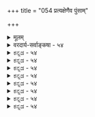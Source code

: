 +++
title = "054 प्रत्यक्षेणैव पुंसाम्"

+++
<details><summary>मूलम्</summary>

प्रत्यक्षेणैव पुंसां भवति दृढतरो देह एवाऽऽत्ममोहो ज्वालैक्यप्रत्यभिज्ञाद्युभयमपि च तद्बाध्यते ह्यागमाद्यैः ।  
तस्मादक्षादिसिद्धं श्रुतिभिरपि जगद्बाध्यतामित्ययुक्तं सन्देहार्हेषु शक्तं यदिह न खलु तद्दोषदूरेष्वपि स्यात् ॥ ५४ ॥
</details>

<details><summary>वरदार्य-सर्वाङ्कषा - ५४</summary>

VIDS 

प्रत्यक्षस्यापि परोक्षेण बाधो युज्यत एवेत्याशङ्क्य, बाध्यबाधकभावं शिक्षयन् समाधत्ते - प्रत्यक्षेणेत्यादि । **पुंसाम्** = सर्वेषामपि जनानाम् देह **एव** = अतिस्थूलेऽनात्मन्येव देहे **दृढतरः** = आमोक्षमपलपितुमशक्यः **मोहः** = अहमित्यात्मभ्रमः प्रत्यक्षेणैव भवति । एवम् **ज्वालैक्यप्रत्यभिज्ञाद्यपि** = भिन्नासु दीपज्वालासु 'सैवेयं दीपज्वाला' इति ऐक्यभ्रमरूपा प्रत्यभिज्ञा **दृढतरा** = ऐक्यं भ्रम इति जानतामपि सर्वेषामपि पुंसां भवति । आदिपदेन दर्पणस्थतया मुखभ्रमादि गृह्यते ॥ 

I 

'अहं स्थूलः ' ' अहं कृशः' इत्यादिभ्रमः शरीरातिरिक्तात्मज्ञानवतामपि दुस्त्यज इति सूचनाय एवकारद्वयम् दृढतरपदं च । ज्ञानिनां त्वौपाधिकः, इतरेषां तु भ्रमः । अत्र च ज्ञानमन्यत्, बुद्धिरन्येत्येतदेव कारणमित्यादिकं जीवसर एव गतम् । एवमेव सुसूक्ष्ममतीनामपि ज्वालैक्यज्ञानं स्वरसम् । एवं स्वमुखस्य दर्पणस्थत्वेनैव दुरपह्नवं दर्शनं च । उभयमपि च **तत्** = द्विविधमपि अपरोक्षरूपं ज्ञानम्, श्लोके कण्ठत उक्तत्वात् ‘उभयम्' इत्युक्तिः । वस्तुतस्तु नौयानादौ वृक्षादिचलनभ्रमाः, महति चन्द्रे अल्पत्वभ्रमादयो बहुलं दृश्यन्त एव । एते सर्वेऽप्यपरोक्षरूपा एव भ्रमाः **आगमाद्यैः** = परोक्षैः आप्तवाक्यरूपशब्दानुमानैः बाध्यते **हि** = बाध्यत इति सर्वसंमतमेव ॥ 

**तस्मात्** = एवं सर्वप्रतिपन्नानुभवदर्शनात् **अक्षादिसिद्धम्** = प्रत्यक्षादिसिद्धमपि **जगत्** = ब्रह्मभिन्नमिदं जगत् बाध्यताम् **श्रुतिभिरपि** = परोक्षैः श्रुतिरूपशब्दैरपि का हानिः ? इति कथनम् **अयुक्तम्** = न क्षोदक्षमम् । कुतः ? **सन्देहार्हेषु** = सूक्ष्ममतीनां संशययोग्येषु विषयेषु यत् **शक्तम्** = अपरोक्षस्यापि बाधसंभवसहितं यत् प्रत्यक्षम्, तत् **इह** = प्रकृते जगत्प्रत्यक्षे **दोषदूरेष्वपि** = भ्रमहेतुभूतकारणदोषबाधकप्रत्ययगन्धरहितेष्वपि प्रत्यक्षेषु न खलु **स्यात्** = नैव संभवप्रसरं स्यात् । श्रुतिभिः इत्यनुमानोपलक्षकम् ॥ 

एकस्य ज्ञानस्य भ्रमत्वनिर्णयः खलु तादृशज्ञानकारणगतदोषनिर्णयेन, अनन्तरकालिकेन 'नेदं तथा' इति बाधकानुभवदर्शनेन वा भवेत्, न तु निरुपाधिकतया प्रत्यक्षं सर्वं परोक्षेण बाध्यत एवेत्युत्सर्गः, उपजीव्यविरोधासंभवस्यानुपदमेव प्रदर्शितत्वात् । प्रकृते जगद्दर्शने उक्तकारणद्वयस्याभावान्न बाध्यत्वम् अन्यथा श्रुतेरपि ब्रह्मभिन्नत्वेन मिथ्यात्वादप्रमाण्यप्रसङ्गः । बाधितानुवृत्तिस्तु निरस्तैव, बाधितत्वस्यैव विचार्यमाणत्वात् । अतो जगन्मिथ्यात्वं दुस्साधम् ॥ 



480 

[शास्त्रप्रत्यक्षयोर्विरोधपरिहारः ] 

200. प्रत्यक्षं दोषमूलं, श्रुतिरिह न तथाऽपौरुषेयत्वहानेः 

तस्मात् सा बाधिकाऽस्येत्यसदखिलधियामन्ततो दोषसाम्यात् । 

वस्तुतः प्रत्यक्षत्वं वा परोक्षत्वं वा बाध्यत्वे बाधकत्वे वा न प्रयोजकम्, द्वेधाप्यनुभवदर्शनात् । किन्तु विरुद्धयोः प्रमाणयोर्मध्ये यत्सावकाशम्, तत् बाध्यम्, यत् निरवकाशम्, तदेव बाधकम् । सावकाशत्वं नाम **अन्यथासिद्धत्वम्** = प्रकारान्तरेण नेतुं शक्यत्वम् । निरवकाशत्वं **नामानन्यथासिद्धत्वम्** = प्रकारान्तरेण नेतुमशक्यत्वम् । " यथार्थं सर्वविज्ञानमिति वेदविदां मतम्' इति शतशश्शपथकरणेऽपि 'ममोत्पन्नं ज्ञानं प्रमा, न वा' ? इति संशयः समयविशेषे सर्वेषां सहजः । अत्र च कारणं ज्ञानबुद्ध्योर्भेद एव । अतस्तत्परिहाराय विचारोऽप्यावश्यकः । विचारणे च यत् अन्यथासिद्धम्, तद्बाध्यते ; अनन्यथासिद्धं प्रमाणं शिष्यते । जगद्विषयकप्रत्यक्षस्यान्यथासिद्धेरदर्शनात्, अद्वितीयश्रुत्यादेरन्यथानयनस्य बहुधाप्रदर्शितत्वात् श्रुत्या जगतो न मिथ्यात्वसिद्धिः । 'आदित्यो यूपः' इत्यादौ श्रुतेरन्यथा नयनस्य सर्वसंमतत्वात्, श्रुतेरन्यथानयनमेवापचार इत्यादिभावना कापट्यमूला । अतश्च द्वयोः ज्ञानयोर्विरोधेऽन्यतरस्यैव प्रामाण्यात्, पुनः पुनर्विचारवर्धनं न श्रेयसे । अतीन्द्रियविषयेषु शतशो विचारेऽपि ये संशयग्रहग्राहान्न विमुच्यन्ते, त एव ‘अज्ञश्चाश्रद्धधानश्च संशयात्मा विनश्यति' (गी. 4-40 ) इति वचनविषयाः । एतदुपर्यपि यद्वक्तव्यम् तत् 60 श्लोके वक्ष्यामः ॥ ५४ ॥
</details>


<details><summary>ಕನ್ನಡ - ५४</summary>
“प्रत्यक्ष मत्तु शास्त्र ऎरडक्कू विरोध बन्दाग शास्त्रवे प्रबल ऎम्ब वादवन्नु निराकरिसुत्तारॆ. पुंसां दृढतरः देह एव आत्म मोहः प्रत्यक्षेव भवति - जनरिगॆ ई देहदल्ले 'नानु' ऎम्ब कळॆयलारद भ्रमॆ, प्रत्यक्षदिन्दले आगुत्तिदॆ. हीगॆ, ज्वालैक्य प्रत्य भिज्ञादि- 'अदे दीपद कुडि इदु' मुन्ताद प्रत्यभिज्ञॆय प्रत्यक्ष दिन्दले बरुत्तिदॆ. तत् उभयमपि च आगमाद्य बाध्यते आ ऎरडू, वेद मत्तु अनुमानदिन्द बाधिसल्पडुत्तिदॆयष्टॆ! तस्मात् अक्षादिसिद्धं जगदपि श्रुतिभिः बाध्यतां . आद कारण प्रत्यक्षादि गळिन्द सिद्धवाद ई जगत्तू सह उपनिषद्वाक्यगळिन्द बाधितवागलि! 

33 

इति अयुक्तं ऎम्बुदु सरियल्ल. सहार्हेषु इहयत् शक्त, तत् दोषदूरेपि न खलु शक्तं स्यात् 

ई लोकदल्लि 

श्लोक 55] 

-200- 

नायकसर 

[शास्त्रदिन्द प्रत्यक्षभाध परिहार 

233 

सन्देहक्कॆ ऒळगागिरुव देहात्म भ्रमादिगळिगॆ अन्वयिसुव न्याय दोष प्रसक्ति इल्लद विषयगळल्लू अन्वयिसलु साध्यवे इल्ल. 

“देहवे आत्म' ऎन्दु तिळिसुव 'नानु दप्प' इदु मुन्ताद प्रत्यक्ष क्किन्तलू शास्त्रवे प्रबलवॆम्बुदु सर्व सम्मत. अदे दीपद कुडि इदु' ऎम्ब ऐक्य प्रत्यभिज्ञॆयन्नु अनुमान बाधिसुवुदन्नु हिन्दॆये( पुट-72 ) हेळिदॆ. आद्दरिन्द प्रत्यक्षक्किन्तलू शास्त्र प्रबलवॆम्बुदु पूर्वपक्षिगळ वाद. 

“नानु कप्पु' ऎम्बन्तॆ नन्न देह' ऎम्ब व्यवहारवू इरुवुदरिन्द देहात्म प्रत्यक्ष दृढवागि उळियुवुदिल्ल. ज्वालैक्यप्रत्यक्ष दुर्बलवागु वुदक्कॆ कारणवन्नु हेळबहुदु. प्रपञ्चद सत्यत्वप्रत्यक्षक्कॆ इन्तह दौर्बल्य कारणगळु कण्डुबरुवुदिल्ल. शास्त्रवन्नु ई प्रत्यक्षक्कॆ विरुद्धवागि विवरिसलु साध्यवू आगुवुदिल्ल. आद्दरिन्द शास्त्रदिन्द प्रपञ्चद मिथ्यात्ववन्नु समर्थिसलु शक्यविल्लवॆम्बुदु सिद्धान्तिगळ अभिप्राय ॥ ५४ ॥
</details>


<details><summary>ಕನ್ನಡ - ५४</summary>
“प्रत्यक्ष मत्तु शास्त्र ऎरडक्कू विरोध बन्दाग शास्त्रवे प्रबल ऎम्ब वादवन्नु निराकरिसुत्तारॆ. पुंसां दृढतरः देह एव आत्म मोहः प्रत्यक्षेव भवति - जनरिगॆ ई देहदल्ले 'नानु' ऎम्ब कळॆयलारद भ्रमॆ, प्रत्यक्षदिन्दले आगुत्तिदॆ. हीगॆ, ज्वालैक्य प्रत्य भिज्ञादि- 'अदे दीपद कुडि इदु' मुन्ताद प्रत्यभिज्ञॆय प्रत्यक्ष दिन्दले बरुत्तिदॆ. तत् उभयमपि च आगमाद्य बाध्यते आ ऎरडू, वेद मत्तु अनुमानदिन्द बाधिसल्पडुत्तिदॆयष्टॆ! तस्मात् अक्षादिसिद्धं जगदपि श्रुतिभिः बाध्यतां . आद कारण प्रत्यक्षादि गळिन्द सिद्धवाद ई जगत्तू सह उपनिषद्वाक्यगळिन्द बाधितवागलि! 

33 

इति अयुक्तं ऎम्बुदु सरियल्ल. सहार्हेषु इहयत् शक्त, तत् दोषदूरेपि न खलु शक्तं स्यात् 

ई लोकदल्लि 

श्लोक 55] 

-200- 

नायकसर 

[शास्त्रदिन्द प्रत्यक्षभाध परिहार 

233 

सन्देहक्कॆ ऒळगागिरुव देहात्म भ्रमादिगळिगॆ अन्वयिसुव न्याय दोष प्रसक्ति इल्लद विषयगळल्लू अन्वयिसलु साध्यवे इल्ल. 

“देहवे आत्म' ऎन्दु तिळिसुव 'नानु दप्प' इदु मुन्ताद प्रत्यक्ष क्किन्तलू शास्त्रवे प्रबलवॆम्बुदु सर्व सम्मत. अदे दीपद कुडि इदु' ऎम्ब ऐक्य प्रत्यभिज्ञॆयन्नु अनुमान बाधिसुवुदन्नु हिन्दॆये( पुट-72 ) हेळिदॆ. आद्दरिन्द प्रत्यक्षक्किन्तलू शास्त्र प्रबलवॆम्बुदु पूर्वपक्षिगळ वाद. 

“नानु कप्पु' ऎम्बन्तॆ नन्न देह' ऎम्ब व्यवहारवू इरुवुदरिन्द देहात्म प्रत्यक्ष दृढवागि उळियुवुदिल्ल. ज्वालैक्यप्रत्यक्ष दुर्बलवागु वुदक्कॆ कारणवन्नु हेळबहुदु. प्रपञ्चद सत्यत्वप्रत्यक्षक्कॆ इन्तह दौर्बल्य कारणगळु कण्डुबरुवुदिल्ल. शास्त्रवन्नु ई प्रत्यक्षक्कॆ विरुद्धवागि विवरिसलु साध्यवू आगुवुदिल्ल. आद्दरिन्द शास्त्रदिन्द प्रपञ्चद मिथ्यात्ववन्नु समर्थिसलु शक्यविल्लवॆम्बुदु सिद्धान्तिगळ अभिप्राय ॥ ५४ ॥
</details>



<details><summary>ಕನ್ನಡ - ५४</summary>
“प्रत्यक्ष मत्तु शास्त्र ऎरडक्कू विरोध बन्दाग शास्त्रवे प्रबल ऎम्ब वादवन्नु निराकरिसुत्तारॆ. पुंसां दृढतरः देह एव आत्म मोहः प्रत्यक्षेव भवति - जनरिगॆ ई देहदल्ले 'नानु' ऎम्ब कळॆयलारद भ्रमॆ, प्रत्यक्षदिन्दले आगुत्तिदॆ. हीगॆ, ज्वालैक्य प्रत्य भिज्ञादि- 'अदे दीपद कुडि इदु' मुन्ताद प्रत्यभिज्ञॆय प्रत्यक्ष दिन्दले बरुत्तिदॆ. तत् उभयमपि च आगमाद्य बाध्यते आ ऎरडू, वेद मत्तु अनुमानदिन्द बाधिसल्पडुत्तिदॆयष्टॆ! तस्मात् अक्षादिसिद्धं जगदपि श्रुतिभिः बाध्यतां . आद कारण प्रत्यक्षादि गळिन्द सिद्धवाद ई जगत्तू सह उपनिषद्वाक्यगळिन्द बाधितवागलि! 

33 

इति अयुक्तं ऎम्बुदु सरियल्ल. सहार्हेषु इहयत् शक्त, तत् दोषदूरेपि न खलु शक्तं स्यात् 

ई लोकदल्लि 

श्लोक 55] 

-200- 

नायकसर 

[शास्त्रदिन्द प्रत्यक्षभाध परिहार 

233 

सन्देहक्कॆ ऒळगागिरुव देहात्म भ्रमादिगळिगॆ अन्वयिसुव न्याय दोष प्रसक्ति इल्लद विषयगळल्लू अन्वयिसलु साध्यवे इल्ल. 

“देहवे आत्म' ऎन्दु तिळिसुव 'नानु दप्प' इदु मुन्ताद प्रत्यक्ष क्किन्तलू शास्त्रवे प्रबलवॆम्बुदु सर्व सम्मत. अदे दीपद कुडि इदु' ऎम्ब ऐक्य प्रत्यभिज्ञॆयन्नु अनुमान बाधिसुवुदन्नु हिन्दॆये( पुट-72 ) हेळिदॆ. आद्दरिन्द प्रत्यक्षक्किन्तलू शास्त्र प्रबलवॆम्बुदु पूर्वपक्षिगळ वाद. 

“नानु कप्पु' ऎम्बन्तॆ नन्न देह' ऎम्ब व्यवहारवू इरुवुदरिन्द देहात्म प्रत्यक्ष दृढवागि उळियुवुदिल्ल. ज्वालैक्यप्रत्यक्ष दुर्बलवागु वुदक्कॆ कारणवन्नु हेळबहुदु. प्रपञ्चद सत्यत्वप्रत्यक्षक्कॆ इन्तह दौर्बल्य कारणगळु कण्डुबरुवुदिल्ल. शास्त्रवन्नु ई प्रत्यक्षक्कॆ विरुद्धवागि विवरिसलु साध्यवू आगुवुदिल्ल. आद्दरिन्द शास्त्रदिन्द प्रपञ्चद मिथ्यात्ववन्नु समर्थिसलु शक्यविल्लवॆम्बुदु सिद्धान्तिगळ अभिप्राय ॥ ५४ ॥
</details>


<details><summary>ಕನ್ನಡ - ५४</summary>
“प्रत्यक्ष मत्तु शास्त्र ऎरडक्कू विरोध बन्दाग शास्त्रवे प्रबल ऎम्ब वादवन्नु निराकरिसुत्तारॆ. पुंसां दृढतरः देह एव आत्म मोहः प्रत्यक्षेव भवति - जनरिगॆ ई देहदल्ले 'नानु' ऎम्ब कळॆयलारद भ्रमॆ, प्रत्यक्षदिन्दले आगुत्तिदॆ. हीगॆ, ज्वालैक्य प्रत्य भिज्ञादि- 'अदे दीपद कुडि इदु' मुन्ताद प्रत्यभिज्ञॆय प्रत्यक्ष दिन्दले बरुत्तिदॆ. तत् उभयमपि च आगमाद्य बाध्यते आ ऎरडू, वेद मत्तु अनुमानदिन्द बाधिसल्पडुत्तिदॆयष्टॆ! तस्मात् अक्षादिसिद्धं जगदपि श्रुतिभिः बाध्यतां . आद कारण प्रत्यक्षादि गळिन्द सिद्धवाद ई जगत्तू सह उपनिषद्वाक्यगळिन्द बाधितवागलि! 

33 

इति अयुक्तं ऎम्बुदु सरियल्ल. सहार्हेषु इहयत् शक्त, तत् दोषदूरेपि न खलु शक्तं स्यात् 

ई लोकदल्लि 

श्लोक 55] 

-200- 

नायकसर 

[शास्त्रदिन्द प्रत्यक्षभाध परिहार 

233 

सन्देहक्कॆ ऒळगागिरुव देहात्म भ्रमादिगळिगॆ अन्वयिसुव न्याय दोष प्रसक्ति इल्लद विषयगळल्लू अन्वयिसलु साध्यवे इल्ल. 

“देहवे आत्म' ऎन्दु तिळिसुव 'नानु दप्प' इदु मुन्ताद प्रत्यक्ष क्किन्तलू शास्त्रवे प्रबलवॆम्बुदु सर्व सम्मत. अदे दीपद कुडि इदु' ऎम्ब ऐक्य प्रत्यभिज्ञॆयन्नु अनुमान बाधिसुवुदन्नु हिन्दॆये( पुट-72 ) हेळिदॆ. आद्दरिन्द प्रत्यक्षक्किन्तलू शास्त्र प्रबलवॆम्बुदु पूर्वपक्षिगळ वाद. 

“नानु कप्पु' ऎम्बन्तॆ नन्न देह' ऎम्ब व्यवहारवू इरुवुदरिन्द देहात्म प्रत्यक्ष दृढवागि उळियुवुदिल्ल. ज्वालैक्यप्रत्यक्ष दुर्बलवागु वुदक्कॆ कारणवन्नु हेळबहुदु. प्रपञ्चद सत्यत्वप्रत्यक्षक्कॆ इन्तह दौर्बल्य कारणगळु कण्डुबरुवुदिल्ल. शास्त्रवन्नु ई प्रत्यक्षक्कॆ विरुद्धवागि विवरिसलु साध्यवू आगुवुदिल्ल. आद्दरिन्द शास्त्रदिन्द प्रपञ्चद मिथ्यात्ववन्नु समर्थिसलु शक्यविल्लवॆम्बुदु सिद्धान्तिगळ अभिप्राय ॥ ५४ ॥
</details>



<details><summary>ಕನ್ನಡ - ५४</summary>
“प्रत्यक्ष मत्तु शास्त्र ऎरडक्कू विरोध बन्दाग शास्त्रवे प्रबल ऎम्ब वादवन्नु निराकरिसुत्तारॆ. पुंसां दृढतरः देह एव आत्म मोहः प्रत्यक्षेव भवति - जनरिगॆ ई देहदल्ले 'नानु' ऎम्ब कळॆयलारद भ्रमॆ, प्रत्यक्षदिन्दले आगुत्तिदॆ. हीगॆ, ज्वालैक्य प्रत्य भिज्ञादि- 'अदे दीपद कुडि इदु' मुन्ताद प्रत्यभिज्ञॆय प्रत्यक्ष दिन्दले बरुत्तिदॆ. तत् उभयमपि च आगमाद्य बाध्यते आ ऎरडू, वेद मत्तु अनुमानदिन्द बाधिसल्पडुत्तिदॆयष्टॆ! तस्मात् अक्षादिसिद्धं जगदपि श्रुतिभिः बाध्यतां . आद कारण प्रत्यक्षादि गळिन्द सिद्धवाद ई जगत्तू सह उपनिषद्वाक्यगळिन्द बाधितवागलि! 

33 

इति अयुक्तं ऎम्बुदु सरियल्ल. सहार्हेषु इहयत् शक्त, तत् दोषदूरेपि न खलु शक्तं स्यात् 

ई लोकदल्लि 

श्लोक 55] 

-200- 

नायकसर 

[शास्त्रदिन्द प्रत्यक्षभाध परिहार 

233 

सन्देहक्कॆ ऒळगागिरुव देहात्म भ्रमादिगळिगॆ अन्वयिसुव न्याय दोष प्रसक्ति इल्लद विषयगळल्लू अन्वयिसलु साध्यवे इल्ल. 

“देहवे आत्म' ऎन्दु तिळिसुव 'नानु दप्प' इदु मुन्ताद प्रत्यक्ष क्किन्तलू शास्त्रवे प्रबलवॆम्बुदु सर्व सम्मत. अदे दीपद कुडि इदु' ऎम्ब ऐक्य प्रत्यभिज्ञॆयन्नु अनुमान बाधिसुवुदन्नु हिन्दॆये( पुट-72 ) हेळिदॆ. आद्दरिन्द प्रत्यक्षक्किन्तलू शास्त्र प्रबलवॆम्बुदु पूर्वपक्षिगळ वाद. 

“नानु कप्पु' ऎम्बन्तॆ नन्न देह' ऎम्ब व्यवहारवू इरुवुदरिन्द देहात्म प्रत्यक्ष दृढवागि उळियुवुदिल्ल. ज्वालैक्यप्रत्यक्ष दुर्बलवागु वुदक्कॆ कारणवन्नु हेळबहुदु. प्रपञ्चद सत्यत्वप्रत्यक्षक्कॆ इन्तह दौर्बल्य कारणगळु कण्डुबरुवुदिल्ल. शास्त्रवन्नु ई प्रत्यक्षक्कॆ विरुद्धवागि विवरिसलु साध्यवू आगुवुदिल्ल. आद्दरिन्द शास्त्रदिन्द प्रपञ्चद मिथ्यात्ववन्नु समर्थिसलु शक्यविल्लवॆम्बुदु सिद्धान्तिगळ अभिप्राय ॥ ५४ ॥
</details>


<details><summary>ಕನ್ನಡ - ५४</summary>
“प्रत्यक्ष मत्तु शास्त्र ऎरडक्कू विरोध बन्दाग शास्त्रवे प्रबल ऎम्ब वादवन्नु निराकरिसुत्तारॆ. पुंसां दृढतरः देह एव आत्म मोहः प्रत्यक्षेव भवति - जनरिगॆ ई देहदल्ले 'नानु' ऎम्ब कळॆयलारद भ्रमॆ, प्रत्यक्षदिन्दले आगुत्तिदॆ. हीगॆ, ज्वालैक्य प्रत्य भिज्ञादि- 'अदे दीपद कुडि इदु' मुन्ताद प्रत्यभिज्ञॆय प्रत्यक्ष दिन्दले बरुत्तिदॆ. तत् उभयमपि च आगमाद्य बाध्यते आ ऎरडू, वेद मत्तु अनुमानदिन्द बाधिसल्पडुत्तिदॆयष्टॆ! तस्मात् अक्षादिसिद्धं जगदपि श्रुतिभिः बाध्यतां . आद कारण प्रत्यक्षादि गळिन्द सिद्धवाद ई जगत्तू सह उपनिषद्वाक्यगळिन्द बाधितवागलि! 

33 

इति अयुक्तं ऎम्बुदु सरियल्ल. सहार्हेषु इहयत् शक्त, तत् दोषदूरेपि न खलु शक्तं स्यात् 

ई लोकदल्लि 

श्लोक 55] 

-200- 

नायकसर 

[शास्त्रदिन्द प्रत्यक्षभाध परिहार 

233 

सन्देहक्कॆ ऒळगागिरुव देहात्म भ्रमादिगळिगॆ अन्वयिसुव न्याय दोष प्रसक्ति इल्लद विषयगळल्लू अन्वयिसलु साध्यवे इल्ल. 

“देहवे आत्म' ऎन्दु तिळिसुव 'नानु दप्प' इदु मुन्ताद प्रत्यक्ष क्किन्तलू शास्त्रवे प्रबलवॆम्बुदु सर्व सम्मत. अदे दीपद कुडि इदु' ऎम्ब ऐक्य प्रत्यभिज्ञॆयन्नु अनुमान बाधिसुवुदन्नु हिन्दॆये( पुट-72 ) हेळिदॆ. आद्दरिन्द प्रत्यक्षक्किन्तलू शास्त्र प्रबलवॆम्बुदु पूर्वपक्षिगळ वाद. 

“नानु कप्पु' ऎम्बन्तॆ नन्न देह' ऎम्ब व्यवहारवू इरुवुदरिन्द देहात्म प्रत्यक्ष दृढवागि उळियुवुदिल्ल. ज्वालैक्यप्रत्यक्ष दुर्बलवागु वुदक्कॆ कारणवन्नु हेळबहुदु. प्रपञ्चद सत्यत्वप्रत्यक्षक्कॆ इन्तह दौर्बल्य कारणगळु कण्डुबरुवुदिल्ल. शास्त्रवन्नु ई प्रत्यक्षक्कॆ विरुद्धवागि विवरिसलु साध्यवू आगुवुदिल्ल. आद्दरिन्द शास्त्रदिन्द प्रपञ्चद मिथ्यात्ववन्नु समर्थिसलु शक्यविल्लवॆम्बुदु सिद्धान्तिगळ अभिप्राय ॥ ५४ ॥
</details>



<details><summary>ಕನ್ನಡ - ५४</summary>
“प्रत्यक्ष मत्तु शास्त्र ऎरडक्कू विरोध बन्दाग शास्त्रवे प्रबल ऎम्ब वादवन्नु निराकरिसुत्तारॆ. पुंसां दृढतरः देह एव आत्म मोहः प्रत्यक्षेव भवति - जनरिगॆ ई देहदल्ले 'नानु' ऎम्ब कळॆयलारद भ्रमॆ, प्रत्यक्षदिन्दले आगुत्तिदॆ. हीगॆ, ज्वालैक्य प्रत्य भिज्ञादि- 'अदे दीपद कुडि इदु' मुन्ताद प्रत्यभिज्ञॆय प्रत्यक्ष दिन्दले बरुत्तिदॆ. तत् उभयमपि च आगमाद्य बाध्यते आ ऎरडू, वेद मत्तु अनुमानदिन्द बाधिसल्पडुत्तिदॆयष्टॆ! तस्मात् अक्षादिसिद्धं जगदपि श्रुतिभिः बाध्यतां . आद कारण प्रत्यक्षादि गळिन्द सिद्धवाद ई जगत्तू सह उपनिषद्वाक्यगळिन्द बाधितवागलि! 

33 

इति अयुक्तं ऎम्बुदु सरियल्ल. सहार्हेषु इहयत् शक्त, तत् दोषदूरेपि न खलु शक्तं स्यात् 

ई लोकदल्लि 

श्लोक 55] 

-200- 

नायकसर 

[शास्त्रदिन्द प्रत्यक्षभाध परिहार 

233 

सन्देहक्कॆ ऒळगागिरुव देहात्म भ्रमादिगळिगॆ अन्वयिसुव न्याय दोष प्रसक्ति इल्लद विषयगळल्लू अन्वयिसलु साध्यवे इल्ल. 

“देहवे आत्म' ऎन्दु तिळिसुव 'नानु दप्प' इदु मुन्ताद प्रत्यक्ष क्किन्तलू शास्त्रवे प्रबलवॆम्बुदु सर्व सम्मत. अदे दीपद कुडि इदु' ऎम्ब ऐक्य प्रत्यभिज्ञॆयन्नु अनुमान बाधिसुवुदन्नु हिन्दॆये( पुट-72 ) हेळिदॆ. आद्दरिन्द प्रत्यक्षक्किन्तलू शास्त्र प्रबलवॆम्बुदु पूर्वपक्षिगळ वाद. 

“नानु कप्पु' ऎम्बन्तॆ नन्न देह' ऎम्ब व्यवहारवू इरुवुदरिन्द देहात्म प्रत्यक्ष दृढवागि उळियुवुदिल्ल. ज्वालैक्यप्रत्यक्ष दुर्बलवागु वुदक्कॆ कारणवन्नु हेळबहुदु. प्रपञ्चद सत्यत्वप्रत्यक्षक्कॆ इन्तह दौर्बल्य कारणगळु कण्डुबरुवुदिल्ल. शास्त्रवन्नु ई प्रत्यक्षक्कॆ विरुद्धवागि विवरिसलु साध्यवू आगुवुदिल्ल. आद्दरिन्द शास्त्रदिन्द प्रपञ्चद मिथ्यात्ववन्नु समर्थिसलु शक्यविल्लवॆम्बुदु सिद्धान्तिगळ अभिप्राय ॥ ५४ ॥
</details>


<details><summary>ಕನ್ನಡ - ५४</summary>
“प्रत्यक्ष मत्तु शास्त्र ऎरडक्कू विरोध बन्दाग शास्त्रवे प्रबल ऎम्ब वादवन्नु निराकरिसुत्तारॆ. पुंसां दृढतरः देह एव आत्म मोहः प्रत्यक्षेव भवति - जनरिगॆ ई देहदल्ले 'नानु' ऎम्ब कळॆयलारद भ्रमॆ, प्रत्यक्षदिन्दले आगुत्तिदॆ. हीगॆ, ज्वालैक्य प्रत्य भिज्ञादि- 'अदे दीपद कुडि इदु' मुन्ताद प्रत्यभिज्ञॆय प्रत्यक्ष दिन्दले बरुत्तिदॆ. तत् उभयमपि च आगमाद्य बाध्यते आ ऎरडू, वेद मत्तु अनुमानदिन्द बाधिसल्पडुत्तिदॆयष्टॆ! तस्मात् अक्षादिसिद्धं जगदपि श्रुतिभिः बाध्यतां . आद कारण प्रत्यक्षादि गळिन्द सिद्धवाद ई जगत्तू सह उपनिषद्वाक्यगळिन्द बाधितवागलि! 

33 

इति अयुक्तं ऎम्बुदु सरियल्ल. सहार्हेषु इहयत् शक्त, तत् दोषदूरेपि न खलु शक्तं स्यात् 

ई लोकदल्लि 

श्लोक 55] 

-200- 

नायकसर 

[शास्त्रदिन्द प्रत्यक्षभाध परिहार 

233 

सन्देहक्कॆ ऒळगागिरुव देहात्म भ्रमादिगळिगॆ अन्वयिसुव न्याय दोष प्रसक्ति इल्लद विषयगळल्लू अन्वयिसलु साध्यवे इल्ल. 

“देहवे आत्म' ऎन्दु तिळिसुव 'नानु दप्प' इदु मुन्ताद प्रत्यक्ष क्किन्तलू शास्त्रवे प्रबलवॆम्बुदु सर्व सम्मत. अदे दीपद कुडि इदु' ऎम्ब ऐक्य प्रत्यभिज्ञॆयन्नु अनुमान बाधिसुवुदन्नु हिन्दॆये( पुट-72 ) हेळिदॆ. आद्दरिन्द प्रत्यक्षक्किन्तलू शास्त्र प्रबलवॆम्बुदु पूर्वपक्षिगळ वाद. 

“नानु कप्पु' ऎम्बन्तॆ नन्न देह' ऎम्ब व्यवहारवू इरुवुदरिन्द देहात्म प्रत्यक्ष दृढवागि उळियुवुदिल्ल. ज्वालैक्यप्रत्यक्ष दुर्बलवागु वुदक्कॆ कारणवन्नु हेळबहुदु. प्रपञ्चद सत्यत्वप्रत्यक्षक्कॆ इन्तह दौर्बल्य कारणगळु कण्डुबरुवुदिल्ल. शास्त्रवन्नु ई प्रत्यक्षक्कॆ विरुद्धवागि विवरिसलु साध्यवू आगुवुदिल्ल. आद्दरिन्द शास्त्रदिन्द प्रपञ्चद मिथ्यात्ववन्नु समर्थिसलु शक्यविल्लवॆम्बुदु सिद्धान्तिगळ अभिप्राय ॥ ५४ ॥
</details>

